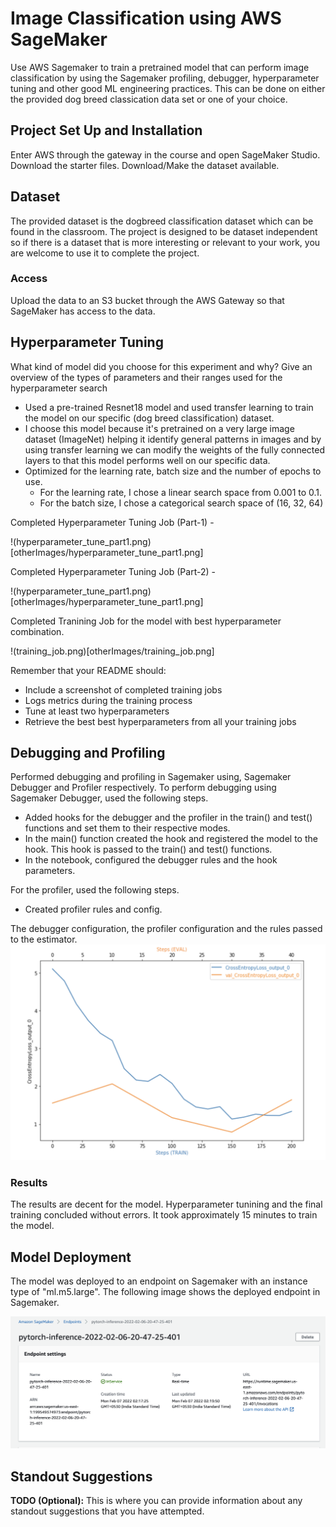 # Image Classification using AWS SageMaker

Use AWS Sagemaker to train a pretrained model that can perform image classification by using the Sagemaker profiling, debugger, hyperparameter tuning and other good ML engineering practices. This can be done on either the provided dog breed classication data set or one of your choice.

## Project Set Up and Installation
Enter AWS through the gateway in the course and open SageMaker Studio. 
Download the starter files.
Download/Make the dataset available. 

## Dataset
The provided dataset is the dogbreed classification dataset which can be found in the classroom.
The project is designed to be dataset independent so if there is a dataset that is more interesting or relevant to your work, you are welcome to use it to complete the project.

### Access
Upload the data to an S3 bucket through the AWS Gateway so that SageMaker has access to the data. 

## Hyperparameter Tuning
What kind of model did you choose for this experiment and why? Give an overview of the types of parameters and their ranges used for the hyperparameter search

- Used a pre-trained Resnet18 model and used transfer learning to train the model on our specific (dog breed classification) dataset. 
- I choose this model because it's pretrained on a very large image dataset (ImageNet) helping it identify general patterns in images and by using transfer learning we can modify the weights of the fully connected layers to that this model performs well on our specific data.
- Optimized for the learning rate, batch size and the number of epochs to use.
    - For the learning rate, I chose a linear search space from 0.001 to 0.1.
    - For the batch size, I chose a categorical search space of (16, 32, 64)
    
Completed Hyperparameter Tuning Job (Part-1) -

!(hyperparameter_tune_part1.png)[otherImages/hyperparameter_tune_part1.png]

Completed Hyperparameter Tuning Job (Part-2) -

!(hyperparameter_tune_part1.png)[otherImages/hyperparameter_tune_part1.png]

Completed Tranining Job for the model with best hyperparameter combination.

!(training_job.png)[otherImages/training_job.png]



Remember that your README should:
- Include a screenshot of completed training jobs
- Logs metrics during the training process
- Tune at least two hyperparameters
- Retrieve the best best hyperparameters from all your training jobs

## Debugging and Profiling

Performed debugging and profiling in Sagemaker using, Sagemaker Debugger and Profiler respectively. 
To perform debugging using Sagemaker Debugger, used the following steps.
- Added hooks for the debugger and the profiler in the train() and test() functions and set them to their respective modes.
- In the main() function created the hook and registered the model to the hook. This hook is passed to the train() and test() functions.
- In the notebook, configured the debugger rules and the hook parameters.

For the profiler, used the following steps.
- Created profiler rules and config.

The debugger configuration, the profiler configuration and the rules passed to the estimator.
![loss_curve.png](otherImages/loss_curve.png)

### Results
The results are decent for the model. Hyperparameter tunining and the final training concluded without errors. It took approximately 15 minutes to train the model. 

## Model Deployment
The model was deployed to an endpoint on Sagemaker with an instance type of "ml.m5.large". The following image shows the deployed endpoint in Sagemaker.

![deployed_endpoint.png](otherImages/deployed_endpoint.png)

## Standout Suggestions
**TODO (Optional):** This is where you can provide information about any standout suggestions that you have attempted.
